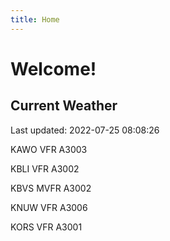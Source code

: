 ```yaml
---
title: Home
---
```

# Welcome!

## Current Weather

Last updated: 2022-07-25 08:08:26

KAWO VFR A3003

KBLI VFR A3002

KBVS MVFR A3002

KNUW VFR A3006

KORS VFR A3001


